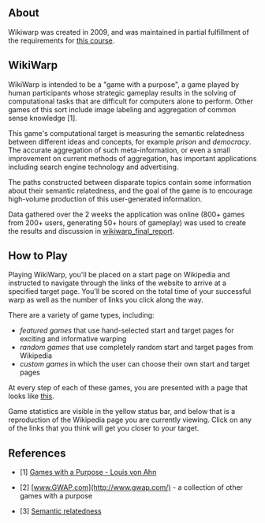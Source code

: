 ## About ##

Wikiwarp was created in 2009, and was maintained in partial fulfillment of the requirements for [this course](http://www.eecs.harvard.edu/cs286r/).

## WikiWarp ##

WikiWarp is intended to be a "game with a purpose", a game played by human participants 
whose strategic gameplay results in the solving of computational tasks that are difficult for 
computers alone to perform. Other games of this sort include image labeling and aggregation of 
common sense knowledge [1].

This game's computational target is measuring the semantic relatedness between different ideas 
and concepts, for example _prison_ and _democracy_. The accurate aggregation of such meta-information, 
or even a small improvement on current methods of aggregation, has important applications including 
search engine technology and advertising.

The paths constructed between disparate topics contain some information 
about their semantic relatedness, and the goal of the game is to encourage high-volume 
production of this user-generated information.

Data gathered over the 2 weeks the application was online (800+ games from 200+ users, 
generating 50+ hours of gameplay) was used to create the results and discussion in 
[wikiwarp_final_report](https://github.com/nsrivast/wikiwarp/blob/master/wikiwarp_final_report.pdf).

## How to Play ##

Playing WikiWarp, you'll be placed on a start page on Wikipedia and instructed to navigate 
through the links of the website to arrive at a specified target page. You'll be scored
on the total time of your successful warp as well as the number of links you click along the way.

There are a variety of game types, including:

* _featured games_ that use hand-selected start and target pages for exciting and informative warping
* _random games_ that use completely random start and target pages from Wikipedia
* _custom games_ in which the user can choose their own start and target pages

At every step of each of these games, you are presented with a page that looks like [this](https://github.com/nsrivast/wikiwarp/blob/master/public/images/how_to_play_mod.png).

Game statistics are visible in the yellow status bar, and below that is a reproduction of the
Wikipedia page you are currently viewing. Click on any of the links that you think will get you closer
to your target.

## References ##

* [1] [Games with a Purpose - Louis von Ahn](http://www.cs.cmu.edu/~biglou/ieee-gwap.pdf)

* [2] [www.GWAP.com](http://www.gwap.com/) - a collection of other games with a purpose

* [3] [Semantic relatedness](http://en.wikipedia.org/wiki/Semantic_relatedness)

